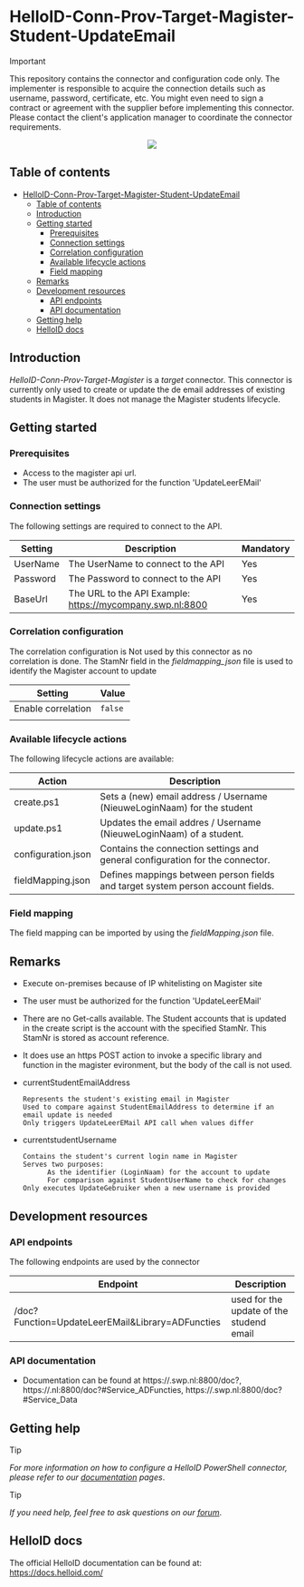 # HelloID-Conn-Prov-Target-Magister-Student-UpdateEmail

> [!IMPORTANT]
> This repository contains the connector and configuration code only. The implementer is responsible to acquire the connection details such as username, password, certificate, etc. You might even need to sign a contract or agreement with the supplier before implementing this connector. Please contact the client's application manager to coordinate the connector requirements.

<p align="center">
 <img src="assets/logo.png">
</p>

## Table of contents

- [HelloID-Conn-Prov-Target-Magister-Student-UpdateEmail](#helloid-conn-prov-target-connectorname)
  - [Table of contents](#table-of-contents)
  - [Introduction](#introduction)
  - [Getting started](#getting-started)
    - [Prerequisites](#prerequisites)
    - [Connection settings](#connection-settings)
    - [Correlation configuration](#correlation-configuration)
    - [Available lifecycle actions](#available-lifecycle-actions)
    - [Field mapping](#field-mapping)
  - [Remarks](#remarks)
  - [Development resources](#development-resources)
    - [API endpoints](#api-endpoints)
    - [API documentation](#api-documentation)
  - [Getting help](#getting-help)
  - [HelloID docs](#helloid-docs)

## Introduction

_HelloID-Conn-Prov-Target-Magister_ is a _target_ connector.
This connector is currently only used to create or update the de email addresses of existing students in Magister. It does not manage the Magister students lifecycle.

## Getting started

### Prerequisites
- Access to the magister api url.
- The user must be authorized for the function 'UpdateLeerEMail'

### Connection settings

The following settings are required to connect to the API.

| Setting  | Description                        | Mandatory |
| -------- | ---------------------------------- | --------- |
| UserName | The UserName to connect to the API | Yes       |
| Password | The Password to connect to the API | Yes       |
| BaseUrl  | The URL to the API Example: https://mycompany.swp.nl:8800   | Yes       |

### Correlation configuration

The correlation configuration is Not used by this connector as no correlation is done.
The StamNr field in the _fieldmapping_json_ file is used to identify the Magister account to update

| Setting                   | Value                             |
| ------------------------- | --------------------------------- |
| Enable correlation        | `false`                           |
        |


### Available lifecycle actions

The following lifecycle actions are available:

| Action                                  | Description                                                                        |
| --------------------------------------- | -----------------------------------------------------------------------------------|
| create.ps1                              | Sets a (new) email address / Username (NieuweLoginNaam) for the student                                         |
| update.ps1                              | Updates the email addres  / Username (NieuweLoginNaam) of a student.                                             |
| configuration.json                      | Contains the connection settings and general configuration for the connector.      |
| fieldMapping.json                       | Defines mappings between person fields and target system person account fields.    |

### Field mapping

The field mapping can be imported by using the _fieldMapping.json_ file.

## Remarks

- Execute on-premises because of IP whitelisting on Magister site
- The user must be authorized for the function 'UpdateLeerEMail'
- There are no Get-calls available. The Student accounts that is updated in the create script is the account with the specified StamNr. This StamNr is stored as account reference.
- It does use an https POST action to invoke a specific library and function in the magister evironment, but the body of the call is not used.
- currentStudentEmailAddress

      Represents the student's existing email in Magister
      Used to compare against StudentEmailAddress to determine if an email update is needed
      Only triggers UpdateLeerEMail API call when values differ

- currentstudentUsername

      Contains the student's current login name in Magister
      Serves two purposes:
            As the identifier (LoginNaam) for the account to update
            For comparison against StudentUserName to check for changes
      Only executes UpdateGebruiker when a new username is provided

## Development resources

### API endpoints

The following endpoints are used by the connector

| Endpoint | Description               |
| -------- | ------------------------- |
| /doc?Function=UpdateLeerEMail&Library=ADFuncties  | used for the update of the studend email   |


### API documentation

- Documentation can be found at https://<tenant>.swp.nl:8800/doc?, https://<tenant>.nl:8800/doc?#Service_ADFuncties, https://<tenant>.swp.nl:8800/doc?#Service_Data

## Getting help

> [!TIP]
> _For more information on how to configure a HelloID PowerShell connector, please refer to our [documentation](https://docs.helloid.com/en/provisioning/target-systems/powershell-v2-target-systems.html) pages_.

> [!TIP]
>  _If you need help, feel free to ask questions on our [forum](https://forum.helloid.com)_.

## HelloID docs

The official HelloID documentation can be found at: https://docs.helloid.com/
